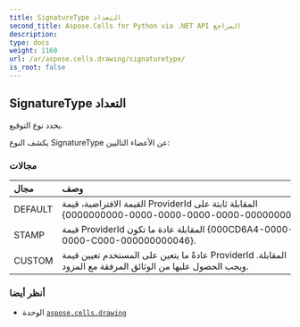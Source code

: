 ```yaml
---
title: SignatureType التعداد
second_title: Aspose.Cells for Python via .NET API المراجع
description:
type: docs
weight: 1160
url: /ar/aspose.cells.drawing/signaturetype/
is_root: false
---
```

##  SignatureType التعداد
يحدد نوع التوقيع.



يكشف النوع SignatureType عن الأعضاء التاليين:

###  مجالات
| مجال| وصف|
| :- | :- |
| DEFAULT |القيمة الافتراضية، قيمة ProviderId المقابلة ثابتة على {0000000000-0000-0000-0000-0000-0000000000}.|
| STAMP | قيمة ProviderId المقابلة عادة ما تكون {000CD6A4-0000-0000-C000-000000000046}.|
| CUSTOM | عادةً ما يتعين على المستخدم تعيين قيمة ProviderId المقابلة. ويجب الحصول عليها من الوثائق المرفقة مع المزود.|



###  أنظر أيضا
* الوحدة [`aspose.cells.drawing`](..)
